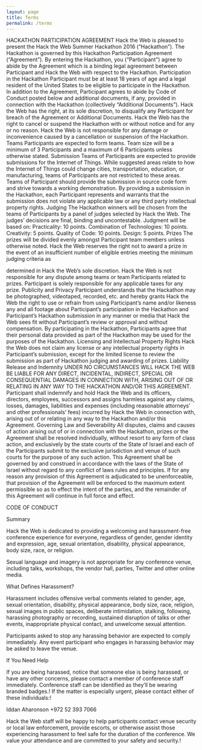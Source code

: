 ```yaml
---
layout: page
title: Terms
permalink: /terms
---
```


HACKATHON PARTICIPATION AGREEMENT
Hack the Web is pleased to present the Hack the Web Summer Hackathon 2016 (“Hackathon”). The Hackathon is governed by this Hackathon Participation Agreement (“Agreement”). By entering the Hackathon, you (“Participant”) agree to abide by the Agreement which is a binding legal agreement between Participant and Hack the Web with respect to the Hackathon.
Participation in the Hackathon
Participant must be at least 18 years of age and a legal resident of the United States to be eligible to participate in the Hackathon. In addition to the Agreement, Participant agrees to abide by Code of Conduct posted below and additional documents, if any, provided in connection with the Hackathon (collectively “Additional Documents”). Hack the Web has the right, at its sole discretion, to disqualify any Participant for breach of the Agreement or Additional Documents. Hack the Web has the right to cancel or suspend the Hackathon with or without notice and for any or no reason. Hack the Web is not responsible for any damage or inconvenience caused by a cancellation or suspension of the Hackathon.
Teams
Participants are expected to form teams. Team size will be a minimum of 3 Participants and a maximum of 6 Participants unless otherwise stated.
Submission
Teams of Participants are expected to provide submissions for the Internet of Things. While suggested areas relate to how the Internet of Things could change cities, transportation, education, or manufacturing, teams of Participants are not restricted to these areas. Teams of Participant should provide the submission in source code form and strive towards a working demonstration. By providing a submission in the Hackathon, each Participant represents and warrants that the submission does not violate any applicable law or any third party intellectual property rights.
Judging
The Hackathon winners will be chosen from the teams of Participants by a panel of judges selected by Hack the Web. The judges’ decisions are final, binding and uncontestable. Judgment will be based on:
Practicality: 10 points.
Combination of Technologies: 10 points. Creativity: 5 points.
Quality of Code: 10 points.
Design: 5 points.
Prizes
The prizes will be divided evenly amongst Participant team members unless otherwise noted. Hack the Web reserves the right not to award a prize in the event of an insufficient number of eligible entries meeting the minimum judging criteria as

determined in Hack the Web’s sole discretion. Hack the Web is not responsible for any dispute among teams or team Participants related to prizes. Participant is solely responsible for any applicable taxes for any prize.
Publicity and Privacy
Participant understands that the Hackathon may be photographed, videotaped, recorded, etc. and hereby grants Hack the Web the right to use or refrain from using Participant’s name and/or likeness any and all footage about Participant’s participation in the Hackathon and Participant’s Hackathon submission in any manner or media that Hack the Web  sees fit without Participant’s review or approval and without compensation. By participating in the Hackathon, Participants agree that their personal data provided as part of the Hackathon may be used for the purposes of the Hackathon.
Licensing and Intellectual Property Rights
Hack the Web does not claim any license or any intellectual property rights in Participant’s submission, except for the limited license to review the submission as part of Hackathon judging and awarding of prizes.
Liability Release and Indemnity
UNDER NO CIRCUMSTANCES WILL HACK THE WEB BE LIABLE FOR ANY DIRECT, INCIDENTAL, INDIRECT, SPECIAL OR CONSEQUENTIAL DAMAGES IN CONNECTION WITH, ARISING OUT OF OR RELATING IN ANY WAY TO THE HACKATHON AND/OR THIS AGREEMENT. Participant shall indemnify and hold Hack the Web and its officers, directors, employees, successors and assigns harmless against any claims, losses, damages, liabilities and expenses (including reasonable attorneys’ and other professionals’ fees) incurred by Hack the Web in connection with, arising out of or relating in any way to the Hackathon and/or this Agreement.
Governing Law and Severability
All disputes, claims and causes of action arising out of or in connection with the Hackathon, prizes or the Agreement shall be resolved individually, without resort to any form of class action, and exclusively by the state courts of the State of Israel and each of the Participants submit to the exclusive jurisdiction and venue of such courts for the purpose of any such action. This Agreement shall be governed by and construed in accordance with the laws of the State of Israel without regard to any conflict of laws rules and principles. If for any reason any provision of this Agreement is adjudicated to be unenforceable, that provision of the Agreement will be enforced to the maximum extent permissible so as to effect the intent of the parties, and the remainder of this Agreement will continue in full force and effect.

CODE OF CONDUCT

Summary

Hack the Web is dedicated to providing a welcoming and harassment-free conference experience for everyone, regardless of gender, gender identity and expression, age, sexual orientation, disability, physical appearance, body size, race, or religion.

Sexual language and imagery is not appropriate for any conference venue, including talks, workshops, the vendor hall, parties, Twitter and other online media.

What Defines Harassment?

Harassment includes offensive verbal comments related to gender, age, sexual orientation, disability, physical appearance, body size, race, religion, sexual images in public spaces, deliberate intimidation, stalking, following, harassing photography or recording, sustained disruption of talks or other events, inappropriate physical contact, and unwelcome sexual attention.

Participants asked to stop any harassing behavior are expected to comply immediately. Any event participant who engages in harassing behavior may be asked to leave the venue.

If You Need Help

If you are being harassed, notice that someone else is being harassed, or have any other concerns, please contact a member of conference staff immediately. Conference staff can be identified as they’ll be wearing branded badges.!
If the matter is especially urgent, please contact either of these individuals:!

Iddan Aharonson +972 52 393 7066

Hack the Web staff will be happy to help participants contact venue security or local law enforcement, provide escorts, or otherwise assist those experiencing harassment to feel safe for the duration of the conference. We value your attendance and are committed to your safety and security.!
